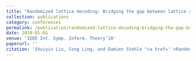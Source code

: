 ```yaml
---
title: "Randomized lattice decoding: Bridging the gap between lattice reduction and sphere decoding"
collection: publications
category: conferences
permalink: /publication/randomized-lattice-decoding-bridging-the-gap-between-lattice-reduction-and-sphere-decoding
date: 2010-01-01
venue: 'IEEE Int. Symp. Inform. Theory’10'
paperurl: ''
citation: 'Shuiyin Liu, Cong Ling, and Damien Stehle "<a href=''>Randomized lattice decoding: Bridging the gap between lattice reduction and sphere decoding</a>", IEEE Int. Symp. Inform. Theory’10, Austin, US, June 2010.'
---
```

